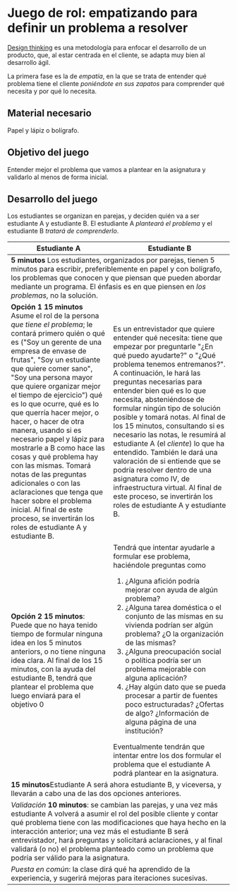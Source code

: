 # Juego de rol: empatizando para definir un problema a resolver

[Design thinking](https://designthinking.es/) es una metodología para
enfocar el desarrollo de un producto, que, al estar centrada en el
cliente, se adapta muy bien al desarrollo ágil.

La primera fase es la de *empatía*, en la que se trata de entender qué
problema tiene el cliente *poniéndote en sus zapatos* para comprender
qué necesita y por qué lo necesita.

## Material necesario

Papel y lápiz o bolígrafo.

## Objetivo del juego

Entender mejor el problema que vamos a plantear en la asignatura y validarlo al menos de forma inicial.

## Desarrollo del juego

Los estudiantes se organizan en parejas, y deciden quién va a ser
estudiante A y estudiante B. El estudiante A *planteará el problema* y
el estudiante B *tratará de comprenderlo*.

<table>
  <thead>
    <th> Estudiante A </th><th> Estudiante B </th>
  </thead>

  <tbody>
<tr><td colspan="2"> <strong>5 minutos</strong> Los
estudiantes, organizados por parejas, tienen 5 minutos para escribir,
preferiblemente en papel y con bolígrafo, los problemas que conocen y
que piensan que pueden abordar mediante un programa. El énfasis es en
que piensen en <em>los problemas</em>, no la solución. </td></tr>
<tr><td> <strong>Opción 1</strong> <strong>15 minutos</strong> Asume
el rol de la persona <em>que tiene el problema</em>; le contará
primero quién o qué es ("Soy un gerente de una empresa de envase de
frutas", "Soy un estudiante que quiere comer sano", "Soy una persona
mayor que quiere organizar mejor el tiempo de ejercicio") qué es lo
que ocurre, qué es lo que querría hacer mejor, o hacer, o hacer de
otra manera, usando si es necesario papel y lápiz para mostrarle a B
como hace las cosas y qué problema hay con las mismas. Tomará notas de
las preguntas adicionales o con las aclaraciones que tenga que hacer
sobre el problema inicial. Al final de este proceso, se invertirán los
roles de estudiante A y estudiante B.</td>
<td>Es un entrevistador que
quiere entender qué necesita: tiene que empezar por preguntarle "¿En
qué puedo ayudarte?" o "¿Qué problema tenemos entremanos?". A
continuación, le hará las preguntas necesarias para entender bien qué
es lo que necesita, absteniéndose de formular ningún tipo de solución
posible y tomará notas. Al final de los 15 minutos, consultando si es
necesario las notas, le resumirá al estudiante A (el <em>cliente</em>)
lo que ha entendido. También le dará una valoración de si entiende que
se podría resolver dentro de una asignatura como IV, de
infraestructura virtual. Al final de este proceso, se invertirán los
roles de estudiante A y estudiante B.  </td> </tr>

<tr><td><strong>Opción 2</strong> <strong>15 minutos</strong>: Puede
que no haya tenido tiempo de formular ninguna idea en los 5 minutos
anteriors, o no tiene ninguna idea clara. Al final de los 15 minutos,
con la ayuda del estudiante B, tendrá que plantear el problema que
luego enviará para el objetivo 0</td> <td>Tendrá que intentar ayudarle
a formular ese problema, haciéndole preguntas como <ol> <li>¿Alguna
afición podría mejorar con ayuda de algún problema?</li> <li> ¿Alguna
tarea doméstica o el conjunto de las mismas en su vivienda podrían ser
algún problema? ¿O la organización de las mismas?</li> <li>¿Alguna
preocupación social o política podría ser un problema mejorable con
alguna aplicación?</li> <li> ¿Hay algún dato que se pueda procesar a
partir de fuentes poco estructuradas? ¿Ofertas de algo?  ¿Información
de alguna página de una institución?</li> </ol> Eventualmente tendrán
que intentar entre los dos formular el problema que el estudiante A
podrá plantear en la asignatura.  </td> </tr> <tr><td
colspan="2"><strong>15 minutos</strong>Estudiante A será ahora
estudiante B, y viceversa, y llevarán a cabo una de las dos opciones
anteriores.</td></tr> <tr><td colspan="2"><em>Validación</em>
<strong>10 minutos</strong>: se cambian las parejas, y una vez más
estudiante A volverá a asumir el rol del posible cliente y contar qué
problema tiene con las modificaciones que haya hecho en la interacción
anterior; una vez más el estudiante B será entrevistador, hará
preguntas y solicitará aclaraciones, y al final validará (o no) el
problema planteado como un problema que podría ser válido para la
asignatura.</td></tr>

<tr><td colspan="2"> <em>Puesta en común</em>: la clase dirá qué ha
    aprendido de la experiencia, y sugerirá mejoras para iteraciones
    sucesivas.  </td>
</tr>

</tbody>
</table>
